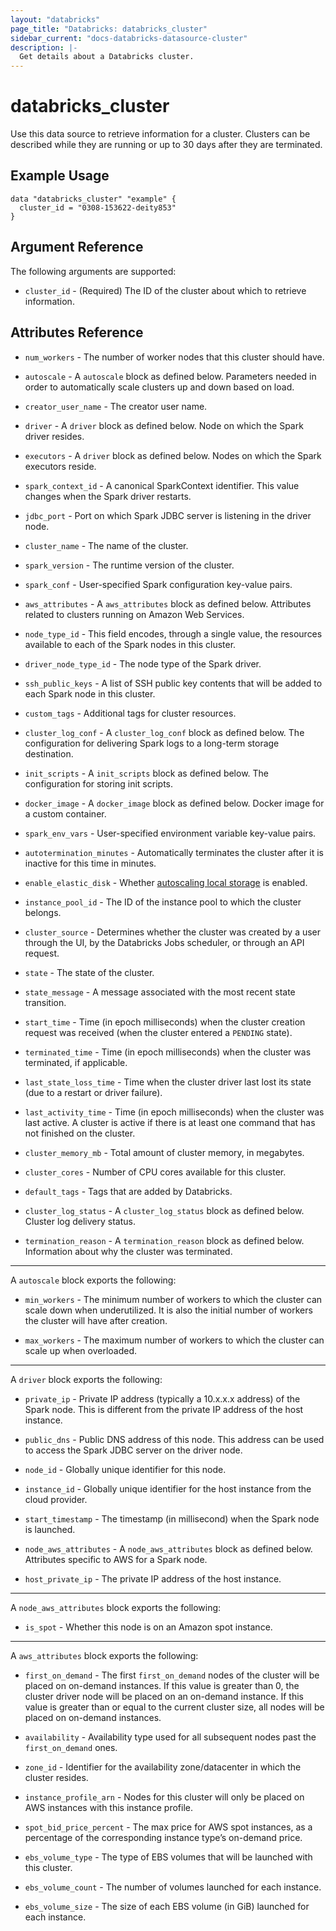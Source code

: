 ```yaml
---
layout: "databricks"
page_title: "Databricks: databricks_cluster"
sidebar_current: "docs-databricks-datasource-cluster"
description: |-
  Get details about a Databricks cluster.
---
```


# databricks_cluster

Use this data source to retrieve information for a cluster. Clusters can be described while they are running or up to 30 days after they are terminated.

## Example Usage

```hcl
data "databricks_cluster" "example" {
  cluster_id = "0308-153622-deity853"
}
```

## Argument Reference

The following arguments are supported:

* `cluster_id` - (Required) The ID of the cluster about which to retrieve information.

## Attributes Reference

* `num_workers` - The number of worker nodes that this cluster should have.

* `autoscale` - A `autoscale` block as defined below. Parameters needed in order to automatically scale clusters up and down based on load.

* `creator_user_name` - The creator user name.

* `driver` - A `driver` block as defined below. Node on which the Spark driver resides.

* `executors` - A `driver` block as defined below. Nodes on which the Spark executors reside.

* `spark_context_id` - A canonical SparkContext identifier. This value changes when the Spark driver restarts. 

* `jdbc_port` - Port on which Spark JDBC server is listening in the driver node.

* `cluster_name` - The name of the cluster.

* `spark_version` - The runtime version of the cluster.

* `spark_conf` - User-specified Spark configuration key-value pairs.

* `aws_attributes` - A `aws_attributes` block as defined below. Attributes related to clusters running on Amazon Web Services.

* `node_type_id` - This field encodes, through a single value, the resources available to each of the Spark nodes in this cluster.

* `driver_node_type_id` - The node type of the Spark driver.

* `ssh_public_keys` - A list of SSH public key contents that will be added to each Spark node in this cluster. 

* `custom_tags` - Additional tags for cluster resources.

* `cluster_log_conf` - A `cluster_log_conf` block as defined below. The configuration for delivering Spark logs to a long-term storage destination.

* `init_scripts` - A `init_scripts` block as defined below. The configuration for storing init scripts. 

* `docker_image` - A `docker_image` block as defined below. Docker image for a custom container.

* `spark_env_vars` - User-specified environment variable key-value pairs.

* `autotermination_minutes` - Automatically terminates the cluster after it is inactive for this time in minutes.

* `enable_elastic_disk` - Whether [autoscaling local storage](https://docs.databricks.com/clusters/configure.html#autoscaling-local-storage) is enabled.

* `instance_pool_id` - The ID of the instance pool to which the cluster belongs.

* `cluster_source` - Determines whether the cluster was created by a user through the UI, by the Databricks Jobs scheduler, or through an API request.

* `state` - The state of the cluster.

* `state_message` - A message associated with the most recent state transition.

* `start_time` - Time (in epoch milliseconds) when the cluster creation request was received (when the cluster entered a `PENDING` state).

* `terminated_time` - Time (in epoch milliseconds) when the cluster was terminated, if applicable.

* `last_state_loss_time` - Time when the cluster driver last lost its state (due to a restart or driver failure).

* `last_activity_time` - Time (in epoch milliseconds) when the cluster was last active. A cluster is active if there is at least one command that has not finished on the cluster.

* `cluster_memory_mb` - Total amount of cluster memory, in megabytes.

* `cluster_cores` - Number of CPU cores available for this cluster.

* `default_tags` - Tags that are added by Databricks.

* `cluster_log_status` - A `cluster_log_status` block as defined below. Cluster log delivery status.

* `termination_reason` - A `termination_reason` block as defined below. Information about why the cluster was terminated.

---

A `autoscale` block exports the following:

* `min_workers` - The minimum number of workers to which the cluster can scale down when underutilized. It is also the initial number of workers the cluster will have after creation.

* `max_workers` - The maximum number of workers to which the cluster can scale up when overloaded.

---

A `driver` block exports the following:

* `private_ip` - Private IP address (typically a 10.x.x.x address) of the Spark node. This is different from the private IP address of the host instance.

* `public_dns` - Public DNS address of this node. This address can be used to access the Spark JDBC server on the driver node.

* `node_id` - Globally unique identifier for this node.

* `instance_id` - Globally unique identifier for the host instance from the cloud provider.

* `start_timestamp` - The timestamp (in millisecond) when the Spark node is launched.

* `node_aws_attributes` - A `node_aws_attributes` block as defined below. Attributes specific to AWS for a Spark node.

* `host_private_ip` - The private IP address of the host instance.

---

A `node_aws_attributes` block exports the following:

* `is_spot` - Whether this node is on an Amazon spot instance.

---

A `aws_attributes` block exports the following:

* `first_on_demand` - The first `first_on_demand` nodes of the cluster will be placed on on-demand instances. If this value is greater than 0, the cluster driver node will be placed on an on-demand instance. If this value is greater than or equal to the current cluster size, all nodes will be placed on on-demand instances.

* `availability` - Availability type used for all subsequent nodes past the `first_on_demand` ones.

* `zone_id` - Identifier for the availability zone/datacenter in which the cluster resides.

* `instance_profile_arn` - Nodes for this cluster will only be placed on AWS instances with this instance profile.

* `spot_bid_price_percent` - The max price for AWS spot instances, as a percentage of the corresponding instance type’s on-demand price.

* `ebs_volume_type` - The type of EBS volumes that will be launched with this cluster.

* `ebs_volume_count` - The number of volumes launched for each instance.

* `ebs_volume_size` - The size of each EBS volume (in GiB) launched for each instance.
